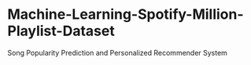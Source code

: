 # Machine-Learning-Spotify-Million-Playlist-Dataset
Song Popularity Prediction and Personalized Recommender System
